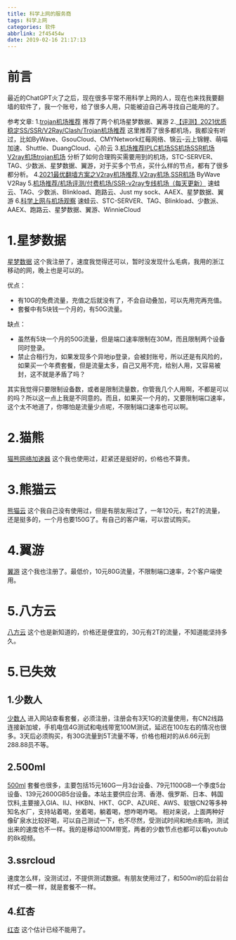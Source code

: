 ```yaml
---
title: 科学上网的服务商
tags: 科学上网
categories: 软件
abbrlink: 2f45454w
date: 2019-02-16 21:17:13
---
```


<!--more-->
# 前言
最近的ChatGPT火了之后，现在很多平常不用科学上网的人，现在也来找我要翻墙的软件了，我一个账号，给了很多人用，只能被迫自己再寻找自己能用的了。

参考文章:
1.[trojan机场推荐](https://sites.google.com/view/honven/%E9%A6%96%E9%A1%B5/trojan%E6%9C%BA%E5%9C%BA%E6%8E%A8%E8%8D%90?authuser=1)
推荐了两个机场星梦数据、翼游
2.[【评测】2021优质稳定SS/SSR/V2Ray/Clash/Trojan机场推荐](https://www.msl.la/archives/3/) 
这里推荐了很多都机场，我都没有听过，比如ByWave、GsouCloud、CMYNetwork红莓网络、锦云-云上锦鲤、萌喵加速、Shuttle、DuangCloud、心阶云
3.[机场推荐IPLC机场SS机场SSR机场V2ray机场trojan机场](https://ssrv2ray.xyz/posts/8c826425.html)
分析了如何合理购买需要用到的机场，STC-SERVER、TAG、少数派、星梦数据、翼游，对于买多个节点，买什么样的节点，都有了很多都分析。
4.[2021最优翻墙方案之V2ray机场推荐,V2ray机场,SSR机场](https://sites.google.com/site/ssrandv2rayandss/bestv2ray) ByWave V2Ray
5.[机场推荐/机场评测/付费机场/SSR-v2ray专线机场（每天更新）](https://sites.google.com/view/honven/%E9%A6%96%E9%A1%B5/%E6%9C%BA%E5%9C%BA%E6%8E%A8%E8%8D%90) 速蛙云、TAG、少数派、Blinkload、跑路云、Just my sock、AAEX、星梦数据、翼游
6.[科学上网与机场观察](https://t.me/s/jichangtj?q=%23%E9%80%9F%E8%9B%99%E4%BA%91) 速蛙云、STC-SERVER、TAG、Blinkload、少数派、AAEX、跑路云、星梦数据、翼游、WinnieCloud 

# 1.星梦数据
[星梦数据](https://stardream.xyz/auth/register?code=i0jY)
这个我注册了，速度我觉得还可以，暂时没发现什么毛病，我用的浙江移动的网，晚上也是可以的。

优点：
- 有10G的免费流量，充值之后就没有了，不会自动叠加，可以先用完再充值。
- 套餐中有5块钱一个月的，有50G流量。

缺点：
- 虽然有5块一个月的50G流量，但是端口速率限制在30M，而且限制两个设备同时登录。
- 禁止合租行为，如果发现多个异地ip登录，会被封账号，所以还是有风险的，如果买一个年费套餐，但是流量太多，自己又用不完，给别人用，又容易被封，这不就是矛盾了吗？

其实我觉得只要限制设备数，或者是限制流量数，你管我几个人用啊，不都是可以的吗？所以这一点上我是不同意的。而且，如果买一个月的，又要限制端口速率，这个太不地道了，你哪怕是流量少点呢，不限制端口速率也可以啊。

# 2.猫熊
[猫熊网络加速器](https://mxwljsq.top/) 这个我也使用过，赶紧还是挺好的，价格也不算贵。

# 3.熊猫云
[熊猫云](https://xiongmaoyun.net/auth/register?code=lmaA)
这个我自己没有使用过，但是有朋友用过了，一年120元，有2T的流量，还是挺多的，一个月也要150G了。有自己的客户端，可以尝试购买。

# 4.翼游
[翼游](https://yiyo.mobi/auth/register?code=1nnp) 这个我也注册了。最低价，10元80G流量，不限制端口速率，2个客户端使用。

# 5.八方云
[八方云](http://cn.bafangyun.vip/#/register?code=AU6Tbyxa) 这个也是新知道的，价格还是便宜的，30元有2T的流量，不知道能坚持多久。

# 5.已失效
## 1.少数人
[少数人](https://ssrbank.com/register?aff=29993) 进入网站查看套餐，必须注册，注册会有3天1G的流量使用，有CN2线路连接新加坡，手机电信4G测试和电线带宽100M测试，延迟在100左右的情况也很多。3天后必须购买，有30G流量到5T流量不等，价格也相对的从6.66元到288.88员不等。

## 2.500ml
[500ml](https://500ml.ml/auth/register?code=Pwow) 套餐也很多，主要包括15元160G一月3台设备、79元1100GB一个季度5台设备、139元2600GB5台设备。本站主要供应台湾、香港、俄罗斯、日本、韩国饮料,主要接入GIA、IIJ、HKBN、HKT、GCP、AZURE、AWS、软银CN2等多种知名水厂，支持站着喝，坐着喝，躺着喝，想咋喝咋喝。
相对来说，上面两种好像矿泉水比较好喝，可以自己测试一下，也不尽然，受测试时间和地点影响，测试出来的速度也不一样。我的是移动100M带宽，两者的少数节点也都可以看youtub的8k视频。

## 3.ssrcloud
速度怎么样，没测试过，不提供测试数据。有朋友使用过了，和500ml的后台前台样式一模一样，就是套餐不一样。

## 4.红杏
[红杏](https://lmout.github.io) 这个估计已经不能用了。